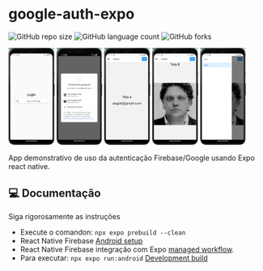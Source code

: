 # google-auth-expo

![GitHub repo size](https://img.shields.io/github/repo-size/angoti/google-auth-expo?style=for-the-badge)
![GitHub language count](https://img.shields.io/github/languages/count/angoti/google-auth-expo?style=for-the-badge)
![GitHub forks](https://img.shields.io/github/forks/angoti/google-auth-expo?style=for-the-badge)

<div float="left">
<img src="docs/images/Google-Firebase-SignIn1.png" alt="Botão Google Login" width="18%">
<img src="docs/images/Google-Firebase-SignIn2.png" alt="Escolha do usuário" width="18%">
<img src="docs/images/Google-Firebase-SignIn3.png" alt="Exibindo o email do usuário logado" width="18%">
<img src="docs/images/Google-Firebase-SignIn4.png" alt="Exibindo imagem do usuáro logado" width="18%">
<img src="docs/images/Google-Firebase-SignIn5.png" alt="Navegador Drawer" width="18%">
</div>

App demonstrativo de uso da autenticação Firebase/Google usando Expo react native.

## 💻 Documentação 

Siga rigorosamente as instruções
- Execute o comandon: <code>npx expo prebuild --clean</code>
- React Native Firebase [Android setup](https://rnfirebase.io/#2-android-setup)
- React Native Firebase integração com Expo [managed workflow](https://rnfirebase.io/#managed-workflow).
- Para executar: <code>npx expo run:android</code> [Development build](https://docs.expo.dev/develop/development-builds/development-workflows/#build-locally-with-android-studio-and-xcode)

